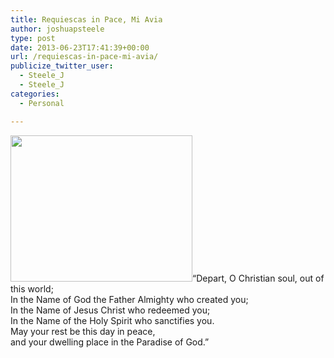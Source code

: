```yaml
---
title: Requiescas in Pace, Mi Avia
author: joshuapsteele
type: post
date: 2013-06-23T17:41:39+00:00
url: /requiescas-in-pace-mi-avia/
publicize_twitter_user:
  - Steele_J
  - Steele_J
categories:
  - Personal

---
```

<img decoding="async" loading="lazy" class="alignright" alt="" src="https://fbcdn-sphotos-d-a.akamaihd.net/hphotos-ak-prn1/996164_10152895104580316_41022478_n.jpg" width="291" height="234" />&#8220;Depart, O Christian soul, out of this world;  
In the Name of God the Father Almighty who created you;  
In the Name of Jesus Christ who redeemed you;  
In the Name of the Holy Spirit who sanctifies you.  
May your rest be this day in peace,  
and your dwelling place in the Paradise of God.&#8221;